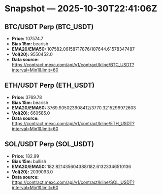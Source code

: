 # Snapshot — 2025-10-30T22:41:06Z

## BTC/USDT Perp (BTC_USDT)
- **Price:** 107574.7
- **Bias 15m:** bearish
- **EMA20/EMA50:** 107582.06158717876/107644.61578347487
- **Vol(20):** 9550452.0
- **Data source:** https://contract.mexc.com/api/v1/contract/kline/BTC_USDT?interval=Min1&limit=60

## ETH/USDT Perp (ETH_USDT)
- **Price:** 3769.78
- **Bias 15m:** bearish
- **EMA20/EMA50:** 3769.905023908412/3770.3215296972603
- **Vol(20):** 660585.0
- **Data source:** https://contract.mexc.com/api/v1/contract/kline/ETH_USDT?interval=Min1&limit=60

## SOL/USDT Perp (SOL_USDT)
- **Price:** 182.99
- **Bias 15m:** bullish
- **EMA20/EMA50:** 182.821435604388/182.61323346510136
- **Vol(20):** 2039093.0
- **Data source:** https://contract.mexc.com/api/v1/contract/kline/SOL_USDT?interval=Min1&limit=60

